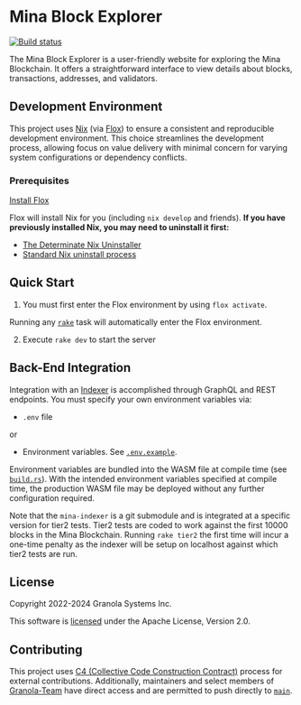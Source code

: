 # Mina Block Explorer

[![Build status](https://badge.buildkite.com/1f8c338cb4ede4e41a4d84de89479fb2eddf9a6f64b72dcf36.svg?branch=main)](https://buildkite.com/granola/mina-block-explorer)

The Mina Block Explorer is a user-friendly website for exploring the Mina
Blockchain. It offers a straightforward interface to view details about blocks,
transactions, addresses, and validators.

## Development Environment

This project uses [Nix](https://nix.dev) (via [Flox](https://flox.dev)) to ensure a consistent and reproducible development
environment. This choice streamlines the development process, allowing focus on value delivery with minimal concern for varying system configurations or
dependency conflicts.

### Prerequisites

[Install Flox](https://flox.dev/docs/install-flox/)

Flox will install Nix for you (including `nix develop` and friends).
__If you have previously installed Nix, you may need to uninstall it first:__

- [The Determinate Nix Uninstaller](https://github.com/DeterminateSystems/nix-installer#uninstalling)
- [Standard Nix uninstall process](https://nix.dev/manual/nix/2.24/installation/uninstall)

## Quick Start

1. You must first enter the Flox environment by using `flox activate`.

Running any [`rake`](Rakefile) task will automatically enter the Flox environment.

2. Execute `rake dev` to start the server

## Back-End Integration

Integration with an [Indexer](https://github.com/Granola-Team/mina-indexer) is
accomplished through GraphQL and REST endpoints. You must specify your
own environment variables via:

- `.env` file

or

- Environment variables. See [`.env.example`](.env.example).

Environment variables are bundled into the WASM file at compile time (see
[`build.rs`](build.rs)). With the intended environment variables specified at compile time,
the production WASM file may be deployed without any further configuration
required.

Note that the `mina-indexer` is a git submodule and is integrated at a specific version
for tier2 tests. Tier2 tests are coded to work against the first 10000 blocks in the
Mina Blockchain. Running `rake tier2` the first time will incur a one-time penalty as the
indexer will be setup on localhost against which tier2 tests are run.

## License

Copyright 2022-2024 Granola Systems Inc.

This software is [licensed](LICENSE) under the Apache License, Version 2.0.

## Contributing

This project uses [C4 (Collective Code Construction Contract)](https://rfc.zeromq.org/spec/42/) process for external contributions.
Additionally, maintainers and select members of [Granola-Team](https://github.com/Granola-Team/) have direct access
and are permitted to push directly to [`main`](https://github.com/Granola-Team/mina-block-explorer/tree/main).
